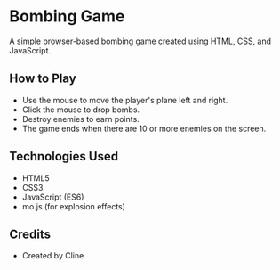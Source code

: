 # Bombing Game

A simple browser-based bombing game created using HTML, CSS, and JavaScript.

## How to Play

*   Use the mouse to move the player's plane left and right.
*   Click the mouse to drop bombs.
*   Destroy enemies to earn points.
*   The game ends when there are 10 or more enemies on the screen.

## Technologies Used

*   HTML5
*   CSS3
*   JavaScript (ES6)
*   mo.js (for explosion effects)

## Credits

*   Created by Cline

